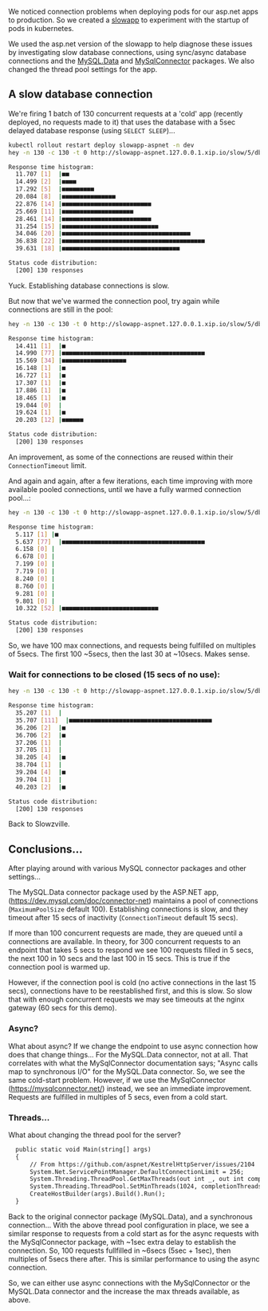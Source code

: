 We noticed connection problems when deploying pods for our asp.net apps to production. So we created a [slowapp](https://github.com/fourteenfish/slowapp/) to experiment with the startup of pods in kubernetes.

We used the asp.net version of the slowapp to help diagnose these issues by investigating slow database connections, using sync/async database connections and the [MySQL.Data](https://dev.mysql.com/doc/connector-net) and [MySqlConnector](https://mysqlconnector.net/) packages. We also changed the thread pool settings for the app.

## A slow database connection

We're firing 1 batch of 130 concurrent requests at a 'cold' app (recently deployed, no requests made to it) that uses the database with a 5sec delayed database response (using `SELECT SLEEP`)...

```sh
kubectl rollout restart deploy slowapp-aspnet -n dev
hey -n 130 -c 130 -t 0 http://slowapp-aspnet.127.0.0.1.xip.io/slow/5/db

Response time histogram:
  11.707 [1]  |■■
  14.499 [2]  |■■■■
  17.292 [5]  |■■■■■■■■■
  20.084 [8]  |■■■■■■■■■■■■■■■
  22.876 [14] |■■■■■■■■■■■■■■■■■■■■■■■■■
  25.669 [11] |■■■■■■■■■■■■■■■■■■■■
  28.461 [14] |■■■■■■■■■■■■■■■■■■■■■■■■■
  31.254 [15] |■■■■■■■■■■■■■■■■■■■■■■■■■■■
  34.046 [20] |■■■■■■■■■■■■■■■■■■■■■■■■■■■■■■■■■■■■
  36.838 [22] |■■■■■■■■■■■■■■■■■■■■■■■■■■■■■■■■■■■■■■■■
  39.631 [18] |■■■■■■■■■■■■■■■■■■■■■■■■■■■■■■■■■

Status code distribution:
  [200] 130 responses
```

Yuck. Establishing database connections is slow.

But now that we've warmed the connection pool, try again while connections are still in the pool:

```sh
hey -n 130 -c 130 -t 0 http://slowapp-aspnet.127.0.0.1.xip.io/slow/5/db

Response time histogram:
  14.411 [1]  |■
  14.990 [77] |■■■■■■■■■■■■■■■■■■■■■■■■■■■■■■■■■■■■■■■■
  15.569 [34] |■■■■■■■■■■■■■■■■■■
  16.148 [1]  |■
  16.727 [1]  |■
  17.307 [1]  |■
  17.886 [1]  |■
  18.465 [1]  |■
  19.044 [0]  |
  19.624 [1]  |■
  20.203 [12] |■■■■■■

Status code distribution:
  [200] 130 responses
```

An improvement, as some of the connections are reused within their `ConnectionTimeout` limit.

And again and again, after a few iterations, each time improving with more available pooled connections, until we have a fully warmed connection pool...:

```sh
hey -n 130 -c 130 -t 0 http://slowapp-aspnet.127.0.0.1.xip.io/slow/5/db

Response time histogram:
  5.117 [1] |■
  5.637 [77]  |■■■■■■■■■■■■■■■■■■■■■■■■■■■■■■■■■■■■■■■■
  6.158 [0] |
  6.678 [0] |
  7.199 [0] |
  7.719 [0] |
  8.240 [0] |
  8.760 [0] |
  9.281 [0] |
  9.801 [0] |
  10.322 [52] |■■■■■■■■■■■■■■■■■■■■■■■■■■■

Status code distribution:
  [200] 130 responses
```

So, we have 100 max connections, and requests being fulfilled on multiples of 5secs. The first 100 ~5secs, then the last 30 at ~10secs. Makes sense.

### Wait for connections to be closed (15 secs of no use):

```sh
hey -n 130 -c 130 -t 0 http://slowapp-aspnet.127.0.0.1.xip.io/slow/5/db

Response time histogram:
  35.207 [1]  |
  35.707 [111]  |■■■■■■■■■■■■■■■■■■■■■■■■■■■■■■■■■■■■■■■■
  36.206 [2]  |■
  36.706 [2]  |■
  37.206 [1]  |
  37.705 [1]  |
  38.205 [4]  |■
  38.704 [1]  |
  39.204 [4]  |■
  39.704 [1]  |
  40.203 [2]  |■

Status code distribution:
  [200] 130 responses
```

Back to Slowzville.

## Conclusions...

After playing around with various MySQL connector packages and other settings...

The MySQL.Data connector package used by the ASP.NET app, (https://dev.mysql.com/doc/connector-net) maintains a pool of connections (`MaximumPoolSize` default 100). Establishing connections is slow, and they timeout after 15 secs of inactivity (`ConnectionTimeout` default 15 secs).

If more than 100 concurrent requests are made, they are queued until a connections are available. In theory, for 300 concurrent requests to an endpoint that takes 5 secs to respond we see 100 requests filled in 5 secs, the next 100 in 10 secs and the last 100 in 15 secs. This is true if the connection pool is warmed up.

However, if the connection pool is cold (no active connections in the last 15 secs), connections have to be reestablished first, and this is slow. So slow that with enough concurrent requests we may see timeouts at the nginx gateway (60 secs for this demo).

### Async?

What about async? If we change the endpoint to use async connection how does that change things... For the MySQL.Data connector, not at all. That correlates with what the MySqlConnector documentation says; "Async calls map to synchronous I/O" for the MySQL.Data connector. So, we see the same cold-start problem. However, if we use the MySqlConnector (https://mysqlconnector.net/) instead, we see an immediate improvement. Requests are fulfilled in multiples of 5 secs, even from a cold start.

### Threads...

What about changing the thread pool for the server?

```asp
  public static void Main(string[] args)
  {
      // From https://github.com/aspnet/KestrelHttpServer/issues/2104
      System.Net.ServicePointManager.DefaultConnectionLimit = 256;
      System.Threading.ThreadPool.GetMaxThreads(out int _, out int completionThreads);
      System.Threading.ThreadPool.SetMinThreads(1024, completionThreads);
      CreateHostBuilder(args).Build().Run();
  }
```

Back to the original connector package (MySQL.Data), and a synchronous connection... With the above thread pool configuration in place, we see a similar response to requests from a cold start as for the async requests with the MySqlConnector package, with ~1sec extra delay to establish the connection. So, 100 requests fullfilled in ~6secs (5sec + 1sec), then multiples of 5secs there after. This is similar performance to using the async connection.

So, we can either use async connections with the MySqlConnector or the MySQL.Data connector and the increase the max threads available, as above.
